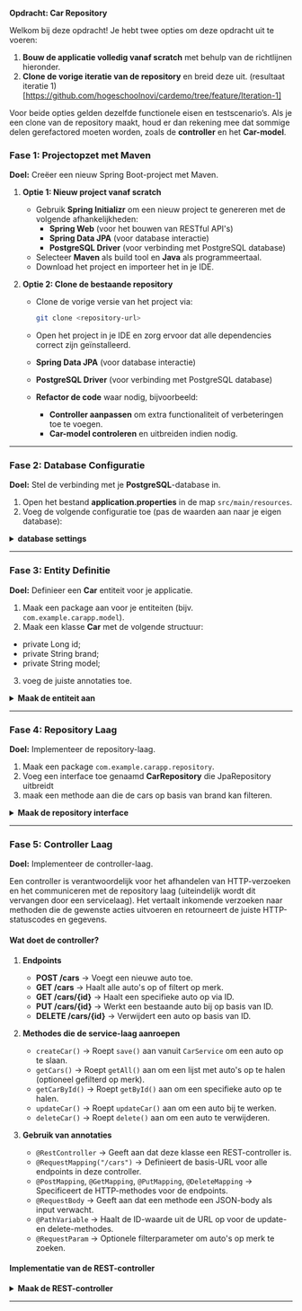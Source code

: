 **Opdracht: Car Repository**

Welkom bij deze opdracht! Je hebt twee opties om deze opdracht uit te voeren:
1. **Bouw de applicatie volledig vanaf scratch** met behulp van de richtlijnen hieronder.
2. **Clone de vorige iteratie van de repository** en breid deze uit. (resultaat iteratie 1)[https://github.com/hogeschoolnovi/cardemo/tree/feature/Iteration-1]

Voor beide opties gelden dezelfde functionele eisen en testscenario’s. Als je een clone van de repository maakt, houd er dan rekening mee dat sommige delen gerefactored moeten worden, zoals de **controller** en het **Car-model**.

### **Fase 1: Projectopzet met Maven**
**Doel:** Creëer een nieuw Spring Boot-project met Maven.


1. **Optie 1: Nieuw project vanaf scratch**
   - Gebruik **Spring Initializr** om een nieuw project te genereren met de volgende afhankelijkheden:
      - **Spring Web** (voor het bouwen van RESTful API's)
      - **Spring Data JPA** (voor database interactie)
      - **PostgreSQL Driver** (voor verbinding met PostgreSQL database)
   - Selecteer **Maven** als build tool en **Java** als programmeertaal.
   - Download het project en importeer het in je IDE.

2. **Optie 2: Clone de bestaande repository**
   - Clone de vorige versie van het project via:
     ```sh
     git clone <repository-url>
     ```
   - Open het project in je IDE en zorg ervoor dat alle dependencies correct zijn geïnstalleerd.
   - **Spring Data JPA** (voor database interactie)
   - **PostgreSQL Driver** (voor verbinding met PostgreSQL database)

   - **Refactor de code** waar nodig, bijvoorbeeld:
      - **Controller aanpassen** om extra functionaliteit of verbeteringen toe te voegen.
      - **Car-model controleren** en uitbreiden indien nodig.
---

### **Fase 2: Database Configuratie**
**Doel:** Stel de verbinding met je **PostgreSQL**-database in.


1. Open het bestand **application.properties** in de map `src/main/resources`.
2. Voeg de volgende configuratie toe (pas de waarden aan naar je eigen database):

<details>
<summary><strong>database settings</strong></summary>

```properties
spring.application.name=cardemo

spring.datasource.url=jdbc:postgresql://localhost:5432/cardemo
spring.datasource.username=${POSTGRESQL_USERNAME}
spring.datasource.password=${POSTGRESQL_PASSWORD}

# JPA instellingen
spring.jpa.show-sql=true
spring.jpa.generate-ddl=true
spring.jpa.hibernate.ddl-auto=create

# Database initialisatie
spring.sql.init.mode=always
spring.jpa.defer-datasource-initialization=true
   ```
3. Zorg ervoor dat **PostgreSQL draait** en toegankelijk is op de aangegeven URL.
4. Als de database nog niet bestaat, maak deze dan aan in **pgAdmin**.
</details>

---

### **Fase 3: Entity Definitie**
**Doel:** Definieer een **Car** entiteit voor je applicatie.


1. Maak een package aan voor je entiteiten (bijv. `com.example.carapp.model`).
2. Maak een klasse **Car** met de volgende structuur:

- private Long id;
- private String brand;
- private String model;

3. voeg de juiste annotaties toe.

<details>
<summary><strong>Maak de entiteit aan</strong></summary>

```java
   import jakarta.persistence.*;
   
   @Entity
   @Table(name = "cars")
   public class Car {
       @Id
       @GeneratedValue(strategy = GenerationType.IDENTITY)
       private Long id;
       private String brand;
       private String model;
   
       // Getters en setters
   }
   ```
</details>

---

### **Fase 4: Repository Laag**
**Doel:** Implementeer de repository-laag.


1. Maak een package `com.example.carapp.repository`.
2. Voeg een interface toe genaamd **CarRepository** die JpaRepository uitbreidt
3. maak een methode aan die de cars op basis van brand kan filteren.

<details>
<summary><strong>Maak de repository interface</strong></summary>

```java
   import org.springframework.data.jpa.repository.JpaRepository;
   import java.util.List;
   
   public interface CarRepository extends JpaRepository<Car, Long> {
       List<Car> findByBrand(String brand);
   }
   ```
</details>

---

### **Fase 5: Controller Laag**
**Doel:** Implementeer de controller-laag.

Een controller is verantwoordelijk voor het afhandelen van HTTP-verzoeken en het communiceren met de repository laag (uiteindelijk wordt dit vervangen door een servicelaag). Het vertaalt inkomende verzoeken naar methoden die de gewenste acties uitvoeren en retourneert de juiste HTTP-statuscodes en gegevens.

#### **Wat doet de controller?**
1. **Endpoints**
   - **POST /cars** → Voegt een nieuwe auto toe.
   - **GET /cars** → Haalt alle auto's op of filtert op merk.
   - **GET /cars/{id}** → Haalt een specifieke auto op via ID.
   - **PUT /cars/{id}** → Werkt een bestaande auto bij op basis van ID.
   - **DELETE /cars/{id}** → Verwijdert een auto op basis van ID.

2. **Methodes die de service-laag aanroepen**
   - `createCar()` → Roept `save()` aan vanuit `CarService` om een auto op te slaan.
   - `getCars()` → Roept `getAll()` aan om een lijst met auto's op te halen (optioneel gefilterd op merk).
   - `getCarById()` → Roept `getById()` aan om een specifieke auto op te halen.
   - `updateCar()` → Roept `updateCar()` aan om een auto bij te werken.
   - `deleteCar()` → Roept `delete()` aan om een auto te verwijderen.

3. **Gebruik van annotaties**
   - `@RestController` → Geeft aan dat deze klasse een REST-controller is.
   - `@RequestMapping("/cars")` → Definieert de basis-URL voor alle endpoints in deze controller.
   - `@PostMapping`, `@GetMapping`, `@PutMapping`, `@DeleteMapping` → Specificeert de HTTP-methodes voor de endpoints.
   - `@RequestBody` → Geeft aan dat een methode een JSON-body als input verwacht.
   - `@PathVariable` → Haalt de ID-waarde uit de URL op voor de update- en delete-methodes.
   - `@RequestParam` → Optionele filterparameter om auto's op merk te zoeken.

#### **Implementatie van de REST-controller**
<details>
<summary><strong>Maak de REST-controller</strong></summary>

```java
import org.springframework.http.HttpStatus;
import org.springframework.http.ResponseEntity;
import org.springframework.web.bind.annotation.*;

import java.util.List;
import java.util.Optional;

@RestController
@RequestMapping("/cars")
public class CarController {

    private final CarRepository carRepository;

    public CarController(CarRepository carRepository) {
        this.carRepository = carRepository;
    }

    @PostMapping
    public ResponseEntity<Car> createCar(@RequestBody Car car) {
        Car savedCar = carRepository.save(car);
        return ResponseEntity.status(HttpStatus.CREATED).body(savedCar);
    }

    @GetMapping
    public ResponseEntity<List<Car>> getCars(@RequestParam(required = false) String brand) {
        List<Car> cars = (brand == null) ? carRepository.findAll() : carRepository.findByBrand(brand);
        return ResponseEntity.ok(cars);
    }

    @GetMapping("/{id}")
    public ResponseEntity<Car> getCarById(@PathVariable Long id) {
        Optional<Car> car = carRepository.findById(id);
        return car.map(ResponseEntity::ok).orElseGet(() -> ResponseEntity.notFound().build());
    }

    @PutMapping("/{id}")
    public ResponseEntity<Car> updateCar(@PathVariable Long id, @RequestBody Car carDetails) {
        return carRepository.findById(id).map(car -> {
            car.setBrand(carDetails.getBrand());
            car.setModel(carDetails.getModel());
            Car updatedCar = carRepository.save(car);
            return ResponseEntity.ok(updatedCar);
        }).orElseGet(() -> ResponseEntity.notFound().build());
    }

    @DeleteMapping("/{id}")
    public ResponseEntity<Void> deleteCar(@PathVariable Long id) {
        if (carRepository.existsById(id)) {
            carRepository.deleteById(id);
            return ResponseEntity.noContent().build();
        }
        return ResponseEntity.notFound().build();
    }
}
```
</details>

---
